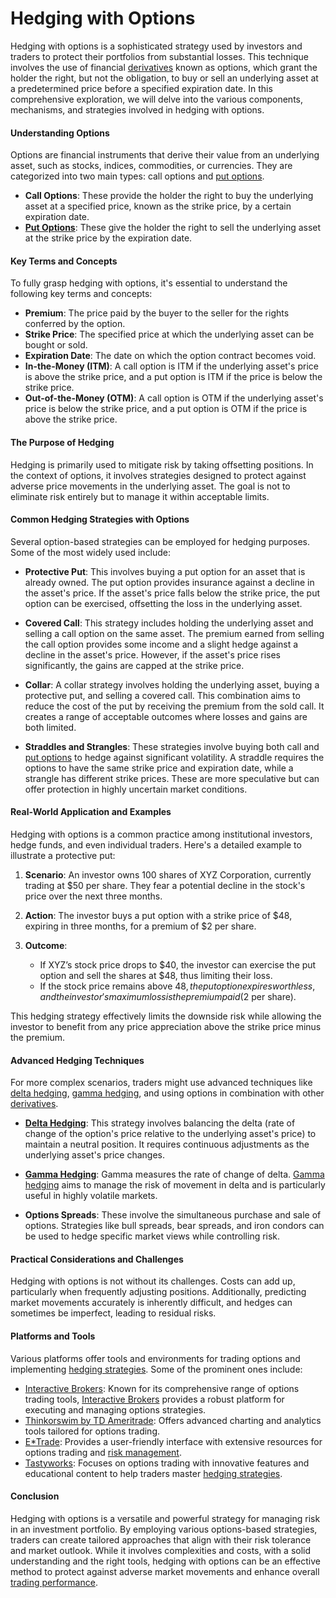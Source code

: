 # Hedging with Options

Hedging with options is a sophisticated strategy used by investors and traders to protect their portfolios from substantial losses. This technique involves the use of financial [derivatives](../d/derivatives.md) known as options, which grant the holder the right, but not the obligation, to buy or sell an underlying asset at a predetermined price before a specified expiration date. In this comprehensive exploration, we will delve into the various components, mechanisms, and strategies involved in hedging with options.

#### Understanding Options

Options are financial instruments that derive their value from an underlying asset, such as stocks, indices, commodities, or currencies. They are categorized into two main types: call options and [put options](../p/put_options.md).

- **Call Options**: These provide the holder the right to buy the underlying asset at a specified price, known as the strike price, by a certain expiration date.
- **[Put Options](../p/put_options.md)**: These give the holder the right to sell the underlying asset at the strike price by the expiration date.

#### Key Terms and Concepts

To fully grasp hedging with options, it's essential to understand the following key terms and concepts:

- **Premium**: The price paid by the buyer to the seller for the rights conferred by the option.
- **Strike Price**: The specified price at which the underlying asset can be bought or sold.
- **Expiration Date**: The date on which the option contract becomes void.
- **In-the-Money (ITM)**: A call option is ITM if the underlying asset's price is above the strike price, and a put option is ITM if the price is below the strike price.
- **Out-of-the-Money (OTM)**: A call option is OTM if the underlying asset's price is below the strike price, and a put option is OTM if the price is above the strike price.

#### The Purpose of Hedging

Hedging is primarily used to mitigate risk by taking offsetting positions. In the context of options, it involves strategies designed to protect against adverse price movements in the underlying asset. The goal is not to eliminate risk entirely but to manage it within acceptable limits.

#### Common Hedging Strategies with Options

Several option-based strategies can be employed for hedging purposes. Some of the most widely used include:

- **Protective Put**: This involves buying a put option for an asset that is already owned. The put option provides insurance against a decline in the asset's price. If the asset's price falls below the strike price, the put option can be exercised, offsetting the loss in the underlying asset.
  
- **Covered Call**: This strategy includes holding the underlying asset and selling a call option on the same asset. The premium earned from selling the call option provides some income and a slight hedge against a decline in the asset's price. However, if the asset's price rises significantly, the gains are capped at the strike price.

- **Collar**: A collar strategy involves holding the underlying asset, buying a protective put, and selling a covered call. This combination aims to reduce the cost of the put by receiving the premium from the sold call. It creates a range of acceptable outcomes where losses and gains are both limited.

- **Straddles and Strangles**: These strategies involve buying both call and [put options](../p/put_options.md) to hedge against significant volatility. A straddle requires the options to have the same strike price and expiration date, while a strangle has different strike prices. These are more speculative but can offer protection in highly uncertain market conditions.

#### Real-World Application and Examples

Hedging with options is a common practice among institutional investors, hedge funds, and even individual traders. Here's a detailed example to illustrate a protective put:

1. **Scenario**: An investor owns 100 shares of XYZ Corporation, currently trading at $50 per share. They fear a potential decline in the stock's price over the next three months.
   
2. **Action**: The investor buys a put option with a strike price of $48, expiring in three months, for a premium of $2 per share.

3. **Outcome**:
   - If XYZ’s stock price drops to $40, the investor can exercise the put option and sell the shares at $48, thus limiting their loss.
   - If the stock price remains above $48, the put option expires worthless, and the investor's maximum loss is the premium paid ($2 per share).

This hedging strategy effectively limits the downside risk while allowing the investor to benefit from any price appreciation above the strike price minus the premium.

#### Advanced Hedging Techniques

For more complex scenarios, traders might use advanced techniques like [delta hedging](../d/delta_hedging.md), [gamma hedging](../g/gamma_hedging.md), and using options in combination with other [derivatives](../d/derivatives.md).

- **[Delta Hedging](../d/delta_hedging.md)**: This strategy involves balancing the delta (rate of change of the option's price relative to the underlying asset's price) to maintain a neutral position. It requires continuous adjustments as the underlying asset's price changes.

- **[Gamma Hedging](../g/gamma_hedging.md)**: Gamma measures the rate of change of delta. [Gamma hedging](../g/gamma_hedging.md) aims to manage the risk of movement in delta and is particularly useful in highly volatile markets.

- **Options Spreads**: These involve the simultaneous purchase and sale of options. Strategies like bull spreads, bear spreads, and iron condors can be used to hedge specific market views while controlling risk.

#### Practical Considerations and Challenges

Hedging with options is not without its challenges. Costs can add up, particularly when frequently adjusting positions. Additionally, predicting market movements accurately is inherently difficult, and hedges can sometimes be imperfect, leading to residual risks.

#### Platforms and Tools

Various platforms offer tools and environments for trading options and implementing [hedging strategies](../h/hedging_strategies.md). Some of the prominent ones include:

- [Interactive Brokers](https://www.interactivebrokers.com): Known for its comprehensive range of options trading tools, [Interactive Brokers](../i/interactive_brokers.md) provides a robust platform for executing and managing options strategies.
- [Thinkorswim by TD Ameritrade](https://www.tdameritrade.com/tools-and-platforms/thinkorswim.page): Offers advanced charting and analytics tools tailored for options trading.
- [E*Trade](https://us.etrade.com): Provides a user-friendly interface with extensive resources for options trading and [risk management](../r/risk_management.md).
- [Tastyworks](https://www.tastyworks.com): Focuses on options trading with innovative features and educational content to help traders master [hedging strategies](../h/hedging_strategies.md).

#### Conclusion

Hedging with options is a versatile and powerful strategy for managing risk in an investment portfolio. By employing various options-based strategies, traders can create tailored approaches that align with their risk tolerance and market outlook. While it involves complexities and costs, with a solid understanding and the right tools, hedging with options can be an effective method to protect against adverse market movements and enhance overall [trading performance](../t/trading_performance.md).
